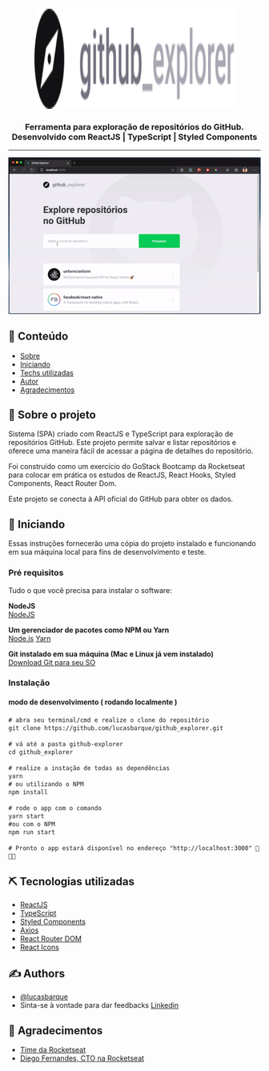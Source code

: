 <p align="center">
  <a href="" rel="noopener">
  <img width=400px height=200px src=".github/logo.svg" alt="GitHub Explorer logo"></a>
</p>

<h3 align="center">Ferramenta para exploração de repositórios do GitHub. Desenvolvido com ReactJS | TypeScript | Styled Components</h3>

---

<a align="center">
<img src=".github/preview.gif" alt="GitHub Explorer Demo">
</a>

## 📝 Conteúdo

- [Sobre](#about)
- [Iniciando](#getting_started)
- [Techs utilizadas](#built_using)
- [Autor](#authors)
- [Agradecimentos](#acknowledgement)

## 🧐 Sobre o projeto <a name = "about"></a>

Sistema (SPA) criado com ReactJS e TypeScript para exploração de repositórios GitHub. Este projeto permite salvar e listar repositórios e oferece uma maneira fácil de acessar a página de detalhes do repositório.

Foi construído como um exercício do GoStack Bootcamp da Rocketseat para colocar em prática os estudos de ReactJS, React Hooks, Styled Components, React Router Dom.

Este projeto se conecta à API oficial do GitHub para obter os dados.


## 🏁 Iniciando <a name = "getting_started"></a>

Essas instruções fornecerão uma cópia do projeto instalado e funcionando em sua máquina local para fins de desenvolvimento e teste.

### Pré requisitos

Tudo o que você precisa para instalar o software:

**NodeJS** <br>
[NodeJS](https://nodejs.org/en/)

**Um gerenciador de pacotes como NPM ou Yarn** <br>
[Node.js](https://nodejs.org/en/)
[Yarn](https://yarnpkg.com/pt-BR/docs/install)

**Git instalado em sua máquina (Mac e Linux já vem instalado)** <br>
[Download Git para seu SO](https://git-scm.com/downloads)

### Instalação

#### modo de desenvolvimento ( rodando localmente )

```shell
# abra seu terminal/cmd e realize o clone do repositório
git clone https://github.com/lucasbarque/github_explorer.git

# vá até a pasta github-explorer
cd github_explorer

# realize a instação de todas as dependências
yarn
# ou utilizando o NPM
npm install

# rode o app com o comando
yarn start
#ou com o NPM
npm run start

# Pronto o app estará disponível no endereço "http://localhost:3000" 🎉🎉🎉

```

## ⛏️ Tecnologias utilizadas <a name = "built_using"></a>

- [ReactJS](https://www.google.com/url?sa=t&rct=j&q=&esrc=s&source=web&cd=1&cad=rja&uact=8&ved=2ahUKEwie4-3NjZPpAhU7EbkGHRGZBoQQFjAAegQIExAC&url=https%3A%2F%2Fpt-br.reactjs.org%2F&usg=AOvVaw3IQxnDAV4OTuyk7FEN--qA)
- [TypeScript](https://www.google.com/url?sa=t&rct=j&q=&esrc=s&source=web&cd=1&cad=rja&uact=8&ved=2ahUKEwi02eObjpPpAhVPIrkGHWAyAycQFjAAegQIARAB&url=https%3A%2F%2Fwww.typescriptlang.org%2F&usg=AOvVaw0CNxTP-CKE5ss0r3aWazpG)
- [Styled Components](https://www.google.com/url?sa=t&rct=j&q=&esrc=s&source=web&cd=1&cad=rja&uact=8&ved=2ahUKEwj5n6jJjZPpAhV6LLkGHed1B80QFjAAegQIBxAC&url=https%3A%2F%2Fwww.styled-components.com%2F&usg=AOvVaw0J6heqwwkbKYNkr_2e7jIU)
- [Axios](https://www.google.com/url?sa=t&rct=j&q=&esrc=s&source=web&cd=1&cad=rja&uact=8&ved=2ahUKEwjcm422jZPpAhXlH7kGHYk4AK8QFjAAegQIAxAB&url=https%3A%2F%2Fgithub.com%2Faxios%2Faxios&usg=AOvVaw266wVW3XPRY46nOw2ULXdh)
- [React Router DOM](https://www.google.com/url?sa=t&rct=j&q=&esrc=s&source=web&cd=1&cad=rja&uact=8&ved=2ahUKEwjEvujUjZPpAhVJIbkGHaNUDdEQFjAAegQIAhAB&url=https%3A%2F%2Freacttraining.com%2Freact-router%2Fweb&usg=AOvVaw39MVbEMEQCl6DDWEkh8tYs)
- [React Icons](https://www.google.com/url?sa=t&rct=j&q=&esrc=s&source=web&cd=1&cad=rja&uact=8&ved=2ahUKEwiW56XrjZPpAhUiHbkGHUrjDCMQFjAAegQIARAB&url=https%3A%2F%2Freact-icons.github.io%2Freact-icons%2F&usg=AOvVaw2p26skb8fJ07Tiqs_rtKvr)

## ✍️ Authors <a name = "authors"></a>

- [@lucasbarque](https://github.com/lucasbarque/)
- Sinta-se à vontade para dar feedbacks [Linkedin](https://www.linkedin.com/in/lucas-barque/)

## 🎉 Agradecimentos <a name = "acknowledgement"></a>

- [Time da Rocketseat](https://rocketseat.com.br/)
- [Diego Fernandes, CTO na Rocketseat](https://github.com/diego3g)